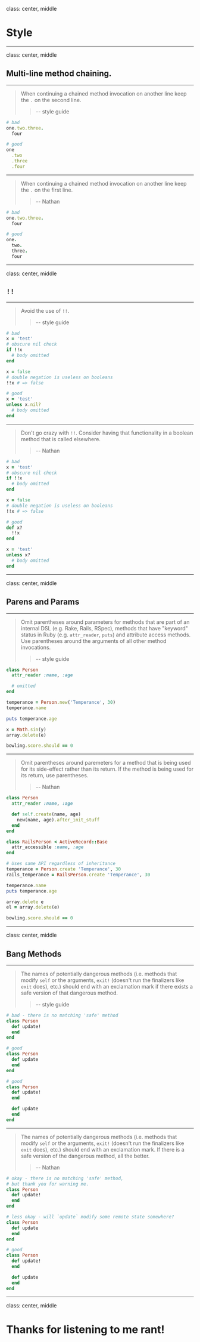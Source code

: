 class: center, middle

# Style

---

class: center, middle

## Multi-line method chaining.

---

> When continuing a chained method invocation on another line keep the `.` on the second line.
> > -- style guide

```ruby
# bad
one.two.three.
  four

# good
one
  .two
  .three
  .four
```

---

> When continuing a chained method invocation on another line keep the `.` on the first line.
> > -- Nathan

```ruby
# bad
one.two.three.
  four

# good
one.
  two.
  three.
  four
```

---

class: center, middle

## `!!`

---

> Avoid the use of `!!`.
> > -- style guide

```ruby
# bad
x = 'test'
# obscure nil check
if !!x
  # body omitted
end

x = false
# double negation is useless on booleans
!!x # => false

# good
x = 'test'
unless x.nil?
  # body omitted
end
```

---

> Don't go crazy with `!!`. Consider having that functionality in a boolean method that is called elsewhere. 
> > -- Nathan

```ruby
# bad
x = 'test'
# obscure nil check
if !!x
  # body omitted
end

x = false
# double negation is useless on booleans
!!x # => false

# good
def x?
  !!x
end

x = 'test'
unless x?
  # body omitted
end
```

---

class: center, middle

## Parens and Params

---

> Omit parentheses around parameters for methods that are part of an internal DSL (e.g. Rake, Rails, RSpec), methods that have "keyword" status in Ruby (e.g. `attr_reader`, `puts`) and attribute access methods. Use parentheses around the arguments of all other method invocations.
> > -- style guide

```ruby
class Person
  attr_reader :name, :age

  # omitted
end

temperance = Person.new('Temperance', 30)
temperance.name

puts temperance.age

x = Math.sin(y)
array.delete(e)

bowling.score.should == 0
```

---

> Omit parentheses around paremeters for a method that is being used for its side-effect rather than its return. If the method is being used for its return, use parentheses.
> > -- Nathan

```ruby
class Person
  attr_reader :name, :age

  def self.create(name, age)
    new(name, age).after_init_stuff
  end
end

class RailsPerson < ActiveRecord::Base
  attr_accessible :name, :age
end

# Uses same API regardless of inheritance
temperance = Person.create 'Temperance', 30
rails_temperance = RailsPerson.create 'Temperance', 30

temperance.name
puts temperance.age

array.delete e
el = array.delete(e)

bowling.score.should == 0
```

---

class: center, middle

## Bang Methods

---

> The names of potentially dangerous methods (i.e. methods that modify `self` or the arguments, `exit!` (doesn't run the finalizers like `exit` does), etc.) should end with an exclamation mark if there exists a safe version of that dangerous method.
> > -- style guide

```ruby
# bad - there is no matching 'safe' method
class Person
  def update!
  end
end

# good
class Person
  def update
  end
end

# good
class Person
  def update!
  end

  def update
  end
end
```

---

> The names of potentially dangerous methods (i.e. methods that modify `self` or the arguments, `exit!` (doesn't run the finalizers like `exit` does), etc.) should end with an exclamation mark. If there is a safe version of the dangerous method, all the better.
> > -- Nathan

```ruby
# okay - there is no matching 'safe' method,
# but thank you for warning me.
class Person
  def update!
  end
end

# less okay - will `update` modify some remote state somewhere?
class Person
  def update
  end
end

# good
class Person
  def update!
  end

  def update
  end
end
```

---

class: center, middle

# Thanks for listening to me rant!
